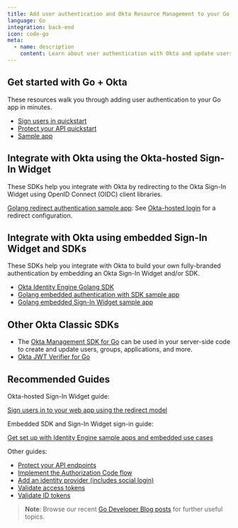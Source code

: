 ```yaml
---
title: Add user authentication and Okta Resource Management to your Go app
language: Go
integration: back-end
icon: code-go
meta:
  - name: description
    content: Learn about user authentication with Okta and update users, groups, and applications with the Okta Management SDK for Go.
---
```


## Get started with Go + Okta

These resources walk you through adding user authentication to your Go app in minutes.

<ul class='language-ctas'>
	<li>
		<a href='/docs/guides/sign-into-web-app-redirect/go/main/' class='Button--blueDarkOutline' data-proofer-ignore>
			<span>Sign users in quickstart</span>
		</a>
	</li>
	<li>
    <a href='/docs/guides/protect-your-api/go/main/' class='Button--blueDarkOutline' data-proofer-ignore>
      <span>Protect your API quickstart</span>
    </a>
  </li>
	<li>
		<a href='https://github.com/okta/samples-golang' class='Button--blueDarkOutline' data-proofer-ignore>
			<span>Sample app</span>
		</a>
	</li>
</ul>

## Integrate with Okta using the Okta-hosted Sign-In Widget

These SDKs help you integrate with Okta by redirecting to the Okta Sign-In Widget using OpenID Connect (OIDC) client libraries.

[Golang redirect authentication sample app](https://github.com/okta/samples-golang): See [Okta-hosted login](https://github.com/okta/samples-golang/tree/master/okta-hosted-login) for a redirect configuration.

## Integrate with Okta using embedded Sign-In Widget and SDKs

These SDKs help you integrate with Okta to build your own fully-branded authentication by embedding an Okta Sign-In Widget and/or SDK.

* [Okta Identity Engine Golang SDK](https://github.com/okta/okta-idx-golang)
* [Golang embedded authentication with SDK sample app](https://github.com/okta/samples-golang/tree/master/identity-engine/embedded-auth-with-sdk)
* [Golang embedded Sign-In Widget sample app](https://github.com/okta/samples-golang/tree/master/identity-engine/embedded-sign-in-widget)

## Other Okta Classic SDKs

* The [Okta Management SDK for Go](https://github.com/okta/okta-sdk-golang) can be used in your server-side code to create and update users, groups, applications, and more.
* [Okta JWT Verifier for Go](https://github.com/okta/okta-jwt-verifier-golang)

## Recommended Guides

Okta-hosted Sign-In Widget guide:

[Sign users in to your web app using the redirect model](/docs/guides/sign-into-web-app-redirect/go/main/)

Embedded SDK and Sign-In Widget sign-in guide:

[Get set up with Identity Engine sample apps and embedded use cases](/docs/guides/oie-embedded-common-org-setup/go/main/)

Other guides:

* [Protect your API endpoints](/docs/guides/protect-your-api/go/main/)
* [Implement the Authorization Code flow](/docs/guides/implement-grant-type/authcode/main/)
* [Add an identity provider (includes social login)](/docs/guides/identity-providers/)
* [Validate access tokens](/docs/guides/validate-access-tokens)
* [Validate ID tokens](/docs/guides/validate-id-tokens)

> **Note**: Browse our recent [Go Developer Blog posts](https://developer.okta.com/blog/tags/go/) for further useful topics.
